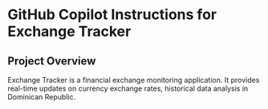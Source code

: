 # GitHub Copilot Instructions for Exchange Tracker

## Project Overview
Exchange Tracker is a financial exchange monitoring application. It provides real-time updates on currency exchange rates, historical data analysis in Dominican Republic.
